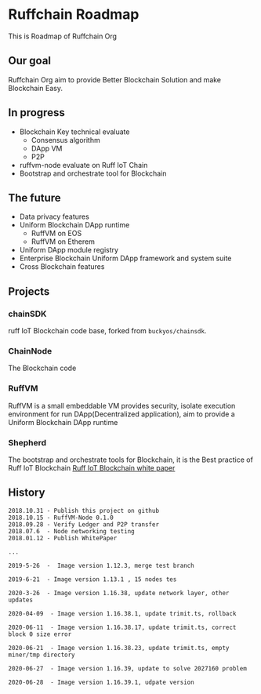 Ruffchain Roadmap
=========
This is Roadmap of Ruffchain Org

## Our goal

Ruffchain Org aim to provide Better Blockchain Solution and make Blockchain Easy.

## In progress
* Blockchain Key technical evaluate
    * Consensus algorithm
    * DApp VM
    * P2P
* ruffvm-node evaluate on Ruff IoT Chain
* Bootstrap and orchestrate tool for Blockchain

## The future
* Data privacy features
* Uniform Blockchain DApp runtime
    * RuffVM on EOS
    * RuffVM on Etherem
* Uniform DApp module registry
* Enterprise Blockchain Uniform DApp framework and system suite
* Cross Blockchain features

## Projects

### chainSDK
ruff IoT Blockchain code base, forked from `buckyos/chainsdk`.

### ChainNode
The Blockchain code

### RuffVM
RuffVM is a small embeddable VM provides security, isolate execution environment for run DApp(Decentralized application), aim to provide a Uniform Blockchain DApp runtime

### Shepherd
The bootstrap and orchestrate tools for Blockchain, it is the Best practice of Ruff IoT Blockchain [Ruff IoT Blockchain white paper](https://github.com/RuffNotes/RuffChain/blob/master/WhitePaper.md)

## History

```
2018.10.31 - Publish this project on github
2018.10.15 - RuffVM-Node 0.1.0
2018.09.28 - Verify Ledger and P2P transfer
2018.07.6  - Node networking testing
2018.01.12 - Publish WhitePaper

...

2019-5-26  -  Image version 1.12.3, merge test branch

2019-6-21  - Image version 1.13.1 , 15 nodes tes

2020-3-26  - Image version 1.16.38, update network layer, other updates

2020-04-09  - Image version 1.16.38.1, update trimit.ts, rollback 

2020-06-11  - Image version 1.16.38.17, update trimit.ts, correct block 0 size error

2020-06-21  - Image version 1.16.38.23, update trimit.ts, empty miner/tmp directory

2020-06-27  - Image version 1.16.39, update to solve 2027160 problem

2020-06-28  - Image version 1.16.39.1, udpate version


```
